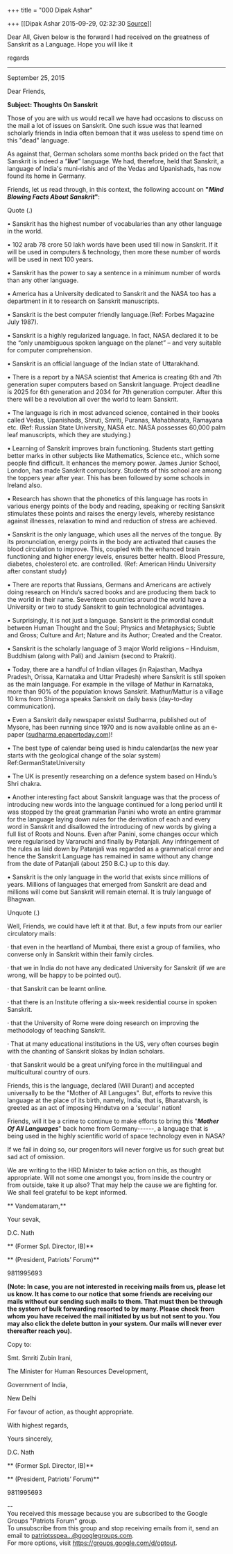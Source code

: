 +++
title = "000 Dipak Ashar"

+++
[[Dipak Ashar	2015-09-29, 02:32:30 [Source](https://groups.google.com/g/samskrita/c/RzJ4oBGLis8)]]



  

Dear All, Given below is the forward I had received on the greatness of Sanskrit as a Language. Hope you will like it  
  
regards  

  
  

------------------------------------------------------------------------

  

  

  

  

 September 25, 2015

Dear Friends,



**Subject: Thoughts On Sanskrit**



Those of you are with us would recall we have had occasions to discuss on the mail a lot of issues on Sanskrit. One such issue was that learned scholarly friends in India often bemoan that it was useless to spend time on this "dead" language.

As against that, German scholars some months back prided on the fact that Sanskrit is indeed a “***live***” language. We had, therefore, held that Sanskrit, a language of India's muni-rishis and of the Vedas and Upanishads, has now found its home in Germany.

Friends, let us read through, in this context, the following account on **"*Mind Blowing Facts About Sanskrit*"**:



Quote (.)



• Sanskrit has the highest number of vocabularies than any other language in the world.

• 102 arab 78 crore 50 lakh words have been used till now in Sanskrit. If it will be used in computers & technology, then more these number of words will be used in next 100 years.

• Sanskrit has the power to say a sentence in a minimum number of words than any other language.

• America has a University dedicated to Sanskrit and the NASA too has a department in it to research on Sanskrit manuscripts.

• Sanskrit is the best computer friendly language.(Ref: Forbes Magazine July 1987).

• Sanskrit is a highly regularized language. In fact, NASA declared it to be the “only unambiguous spoken language on the planet” – and very suitable for computer comprehension.

• Sanskrit is an official language of the Indian state of Uttarakhand.

• There is a report by a NASA scientist that America is creating 6th and 7th generation super computers based on Sanskrit language. Project deadline is 2025 for 6th generation and 2034 for 7th generation computer. After this there will be a revolution all over the world to learn Sanskrit.

• The language is rich in most advanced science, contained in their books called Vedas, Upanishads, Shruti, Smriti, Puranas, Mahabharata, Ramayana etc. (Ref: Russian State University, NASA etc. NASA possesses 60,000 palm leaf manuscripts, which they are studying.)

• Learning of Sanskrit improves brain functioning. Students start getting better marks in other subjects like Mathematics, Science etc., which some people find difficult. It enhances the memory power. James Junior School, London, has made Sanskrit compulsory. Students of this school are among the toppers year after year. This has been followed by some schools in Ireland also.

• Research has shown that the phonetics of this language has roots in various energy points of the body and reading, speaking or reciting Sanskrit stimulates these points and raises the energy levels, whereby resistance against illnesses, relaxation to mind and reduction of stress are achieved.

• Sanskrit is the only language, which uses all the nerves of the tongue. By its pronunciation, energy points in the body are activated that causes the blood circulation to improve. This, coupled with the enhanced brain functioning and higher energy levels, ensures better health. Blood Pressure, diabetes, cholesterol etc. are controlled. (Ref: American Hindu University after constant study)

• There are reports that Russians, Germans and Americans are actively doing research on Hindu’s sacred books and are producing them back to the world in their name. Seventeen countries around the world have a University or two to study Sanskrit to gain technological advantages.

• Surprisingly, it is not just a language. Sanskrit is the primordial conduit between Human Thought and the Soul; Physics and Metaphysics; Subtle and Gross; Culture and Art; Nature and its Author; Created and the Creator.

• Sanskrit is the scholarly language of 3 major World religions – Hinduism, Buddhism (along with Pali) and Jainism (second to Prakrit).

• Today, there are a handful of Indian villages (in Rajasthan, Madhya Pradesh, Orissa, Karnataka and Uttar Pradesh) where Sanskrit is still spoken as the main language. For example in the village of Mathur in Karnataka, more than 90% of the population knows Sanskrit. Mathur/Mattur is a village 10 kms from Shimoga speaks Sanskrit on daily basis (day-to-day communication).

• Even a Sanskrit daily newspaper exists! Sudharma, published out of Mysore, has been running since 1970 and is now available online as an e-paper ([sudharma.epapertoday.com](http://sudharma.epapertoday.com/))!

• The best type of calendar being used is hindu calendar(as the new year starts with the geological change of the solar system) Ref:GermanStateUniversity

• The UK is presently researching on a defence system based on Hindu’s Shri chakra.

• Another interesting fact about Sanskrit language was that the process of introducing new words into the language continued for a long period until it was stopped by the great grammarian Panini who wrote an entire grammar for the language laying down rules for the derivation of each and every word in Sanskrit and disallowed the introducing of new words by giving a full list of Roots and Nouns. Even after Panini, some changes occur which were regularised by Vararuchi and finally by Patanjali. Any infringement of the rules as laid down by Patanjali was regarded as a grammatical error and hence the Sanskrit Language has remained in same without any change from the date of Patanjali (about 250 B.C.) up to this day.

• Sanskrit is the only language in the world that exists since millions of years. Millions of languages that emerged from Sanskrit are dead and millions will come but Sanskrit will remain eternal. It is truly language of Bhagwan.



Unquote (.)



Well, Friends, we could have left it at that. But, a few inputs from our earlier circulatory mails:



· that even in the heartland of Mumbai, there exist a group of families, who converse only in Sanskrit within their family circles.

· that we in India do not have any dedicated University for Sanskrit (if we are wrong, will be happy to be pointed out).

· that Sanskrit can be learnt online.

· that there is an Institute offering a six-week residential course in spoken Sanskrit.

· that the University of Rome were doing research on improving the methodology of teaching Sanskrit.

· That at many educational institutions in the US, very often courses begin with the chanting of Sanskrit slokas by Indian scholars.

· that Sanskrit would be a great unifying force in the multilingual and multicultural country of ours.



Friends, this is the language, declared (Will Durant) and accepted universally to be the "Mother of All Languges". But, efforts to revive this language at the place of its birth, namely, India, that is, Bharatvarsh, is greeted as an act of imposing Hindutva on a 'secular' nation!

Friends, will it be a crime to continue to make efforts to bring this "***Mother Of All Languages***" back home from Germany------, a language that is being used in the highly scientific world of space technology even in NASA?

If we fail in doing so, our progenitors will never forgive us for such great but sad act of omission.

We are writing to the HRD Minister to take action on this, as thought appropriate. Will not some one amongst you, from inside the country or from outside, take it up also? That may help the cause we are fighting for. We shall feel grateful to be kept informed.



**  Vandemataram,**

  Your sevak,

  D.C. Nath

**  (Former Spl. Director, IB)**

** (President, Patriots’ Forum)**

  9811995693



**(Note: In case, you are not interested in receiving mails from us, please let us know. It has come to our notice that some friends are receiving our mails without our sending such mails to them. That must then be through the system of bulk forwarding resorted to by many. Please check from whom you have received the mail initiated by us but not sent to you. You may also click the delete button in your system. Our mails will never ever thereafter reach you).**



Copy to:



Smt. Smriti Zubin Irani,

The Minister for Human Resources Development,

Government of India,

New Delhi



For favour of action, as thought appropriate.



 With highest regards,

 Yours sincerely,




 D.C. Nath

** 
(Former Spl. Director, IB)**

**
(President, Patriots’ Forum)**

           
 9811995693

--  
You received this message because you are subscribed to the Google Groups "Patriots Forum" group.  
To unsubscribe from this group and stop receiving emails from it, send an email to [patriotsspea...@googlegroups.com]().  
For more options, visit <https://groups.google.com/d/optout>.  

  

  
  

  

